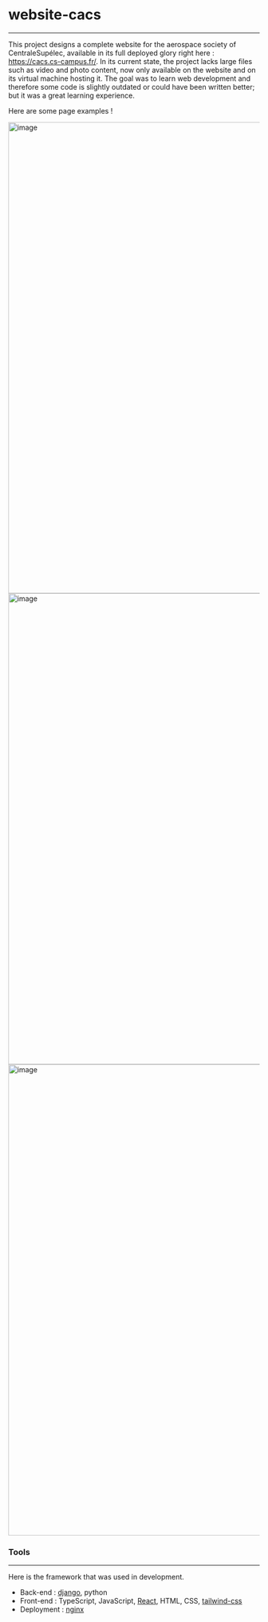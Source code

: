 # website-cacs

---------------

This project designs a complete website for the aerospace society of CentraleSupélec, available in its full deployed glory right here : https://cacs.cs-campus.fr/.
In its current state, the project lacks large files such as video and photo content, now only available on the website and on its virtual machine hosting it.
The goal was to learn web development and therefore some code is slightly outdated or could have been written better; but it was a great learning experience.

Here are some page examples ! 

<img width="942" alt="image" src="https://github.com/user-attachments/assets/605790e5-bd46-4fbd-8649-da2f363992ce" />

<img width="942" alt="image" src="https://github.com/user-attachments/assets/66ea9f9f-5fdf-42aa-b1e2-b6c7ad449cb4" />

<img width="942" alt="image" src="https://github.com/user-attachments/assets/b84ee0c0-06ba-484f-a5a4-ebe12cb2fc1e" />


### Tools

---------

Here is the framework that was used in development. 
- Back-end : [django](https://www.djangoproject.com/), python
- Front-end : TypeScript, JavaScript, [React](https://react.dev/), HTML, CSS, [tailwind-css](https://tailwindcss.com/)
- Deployment : [nginx](https://nginx.org/)
